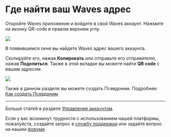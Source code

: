 # Где найти ваш Waves адрес

Откройте Waves приложение и войдите в свой Waves аккаунт.
Нажмите на иконку QR-code в правом верхнем углу.

![](/waves-client/mobile-apps/_assets/waves_address_01.png)

В появившемся окне вы найдете Waves адрес вашего аккаунта.

Скопируйте его, нажав **Копировать** или отправьте его отправителю, нажав **Поделиться**. Также в этой вкладке вы можете найти **QR code** с вашим адресом.

![](/waves-client/mobile-apps/_assets/waves_address_02.png)

Также в данном разделе вы можете создать Псевдоним. Подробнее: [Как создать Псевдоним](/waves-client/mobile-apps/iOS/account-managment/creating-an-alias.md)

___

Больше статей в разделе [Управление аккаунтом](/waves-client/mobile-apps/android/account-management.md).

Если у вас возникнут трудности с использованием нашей платформы, пожалуйста, создайте запрос в [службу поддержки](https://support.wavesplatform.com/) или задайте вопрос на нашем [форуме](https://forum.wavesplatform.com/).
